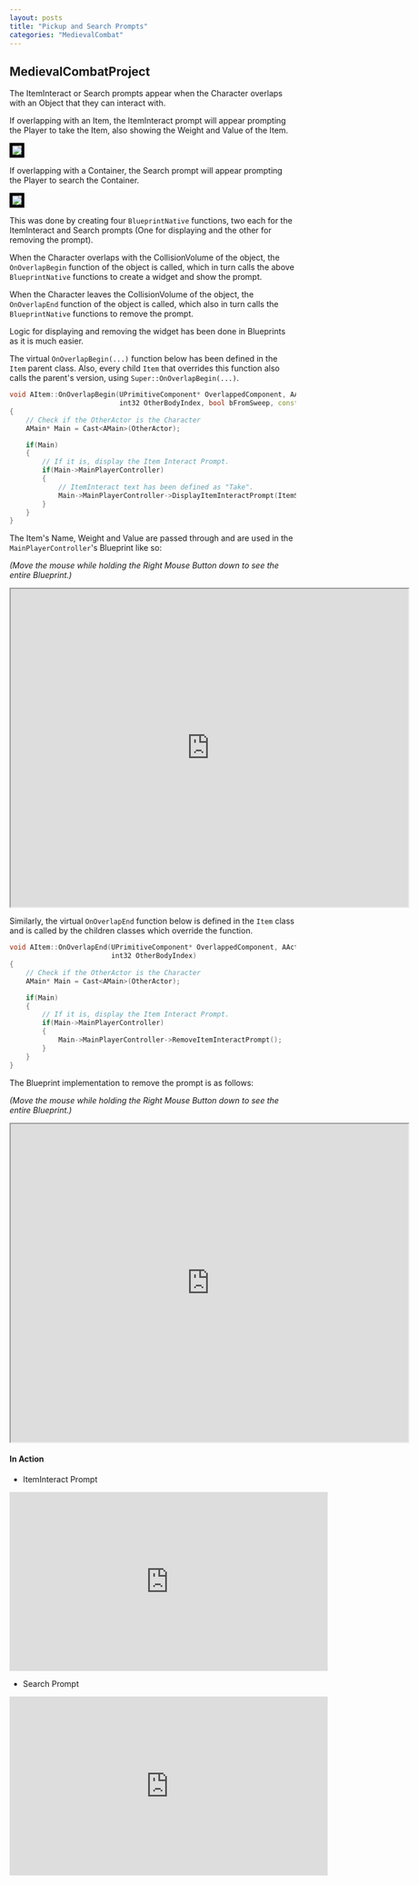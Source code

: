 ```yaml
---
layout: posts
title: "Pickup and Search Prompts"
categories: "MedievalCombat"
---
```


## MedievalCombatProject

The ItemInteract or Search prompts appear when the Character overlaps with an Object that they can interact with.

If overlapping with an Item, the ItemInteract prompt will appear prompting the Player to take the Item, also showing the Weight and Value 
of the Item.

<img src = "/postassets/ItemInteractPrompt.png" style="border:5px solid black">

If overlapping with a Container, the Search prompt will appear prompting the Player to search the Container.

<img src = "/postassets/SearchPrompt.png" style="border:5px solid black">

This was done by creating four `BlueprintNative` functions, two each for the ItemInteract and Search prompts
(One for displaying and the other for removing the prompt). 

When the Character overlaps with the CollisionVolume of the object, the `OnOverlapBegin` function of the object is called, which in
turn calls the above `BlueprintNative` functions to create a widget and show the prompt. 

When the Character leaves the CollisionVolume of the object, the `OnOverlapEnd` function of the object is called, which also in
turn calls the `BlueprintNative` functions to remove the prompt.  

Logic for displaying and removing the widget has been done in Blueprints as it is much easier.

The virtual `OnOverlapBegin(...)` function below has been defined in the `Item` parent class. Also, every child `Item` that overrides this function
also calls the parent's version, using `Super::OnOverlapBegin(...)`.

```cpp
void AItem::OnOverlapBegin(UPrimitiveComponent* OverlappedComponent, AActor* OtherActor, UPrimitiveComponent* OtherComp,
                           int32 OtherBodyIndex, bool bFromSweep, const FHitResult& SweepResult)
{
	// Check if the OtherActor is the Character
	AMain* Main = Cast<AMain>(OtherActor);

	if(Main)
	{
		// If it is, display the Item Interact Prompt.
		if(Main->MainPlayerController)
		{
			// ItemInteract text has been defined as "Take". 
			Main->MainPlayerController->DisplayItemInteractPrompt(ItemStructure.ItemDisplayName.ToString(), ItemStructure.Weight, ItemStructure.Value, ItemInteractText);
		}
	}
}
```
The Item's Name, Weight and Value are passed through and are used in the `MainPlayerController`'s Blueprint like so:

*(Move the mouse while holding the Right Mouse Button down to see the entire Blueprint.)*
<iframe src="https://blueprintue.com/render/s06cjcma" width="700" height="560" scrolling="no" allowfullscreen></iframe>

Similarly, the virtual `OnOverlapEnd` function below is defined in the `Item` class and is called by the children classes which override the function.

```cpp
void AItem::OnOverlapEnd(UPrimitiveComponent* OverlappedComponent, AActor* OtherActor, UPrimitiveComponent* OtherComp,
                         int32 OtherBodyIndex)
{
	// Check if the OtherActor is the Character
	AMain* Main = Cast<AMain>(OtherActor);

	if(Main)
	{
		// If it is, display the Item Interact Prompt.
		if(Main->MainPlayerController)
		{			
			Main->MainPlayerController->RemoveItemInteractPrompt();
		}
	}
}
```
The Blueprint implementation to remove the prompt is as follows:

*(Move the mouse while holding the Right Mouse Button down to see the entire Blueprint.)*
<iframe src="https://blueprintue.com/render/zozqtwx9" width="700" height="560" scrolling="no" allowfullscreen></iframe>


#### In Action 

- ItemInteract Prompt
<iframe src="https://www.youtube.com/embed/3ONy3fMEnmE" width="560" height="315" frameborder="0"> </iframe> 

- Search Prompt
<iframe src="https://www.youtube.com/embed/s4wPKBajsEo" width="560" height="315" frameborder="0"> </iframe> 